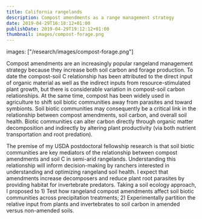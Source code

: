 ```yaml
---
title: California rangelands
description: Compost amendments as a range management strategy
date: 2019-04-29T16:18:12+01:00
publishDate: 2019-04-29T19:12:12+01:00
thumbnail: images/compost-forage.png
---
```

images: ["/research/images/compost-forage.png"]

Compost amendments are an increasingly popular rangeland management strategy because they increase both soil carbon and forage production. To date the compost-soil C relationship has been attributed to the direct input of organic material as well as the indirect inputs from resource-stimulated plant growth, but there is considerable variation in compost-soil carbon relationships. At the same time, compost has been widely used in agriculture to shift soil biotic communities away from parasites and toward symbionts. Soil biotic communities may consequently be a critical link in the relationship between compost amendments, soil carbon, and overall soil health. Biotic communities can alter carbon directly through organic matter decomposition and indirectly by altering plant productivity (via both nutrient transportation and root predation). 

The premise of my USDA postdoctoral fellowship research is that soil biotic communities are key mediators of the relationship between compost amendments and soil C in semi-arid rangelands. Understanding this relationship will inform decision-making by ranchers interested in understanding and optimizing rangeland soil health. I expect that amendments increase decomposers and reduce plant root parasites by providing habitat for invertebrate predators. Taking a soil ecology approach, I proposed to 1) Test how rangeland compost amendments affect soil biotic communities across precipitation treatments; 2) Experimentally partition the relative input from plants and invertebrates to soil carbon in amended versus non-amended soils. 